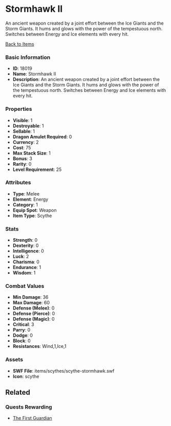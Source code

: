 # Stormhawk II

An ancient weapon created by a joint effort between the Ice Giants and the Storm Giants. It hums and glows with the power of the tempestuous north. Switches between Energy and Ice elements with every hit.

[Back to Items](../items.md)

### Basic Information

- **ID**: 18019
- **Name**: Stormhawk II
- **Description**: An ancient weapon created by a joint effort between the Ice Giants and the Storm Giants. It hums and glows with the power of the tempestuous north. Switches between Energy and Ice elements with every hit.

### Properties

- **Visible**: 1
- **Destroyable**: 1
- **Sellable**: 1
- **Dragon Amulet Required**: 0
- **Currency**: 2
- **Cost**: 75
- **Max Stack Size**: 1
- **Bonus**: 3
- **Rarity**: 0
- **Level Requirement**: 25

### Attributes

- **Type**: Melee
- **Element**: Energy
- **Category**: 1
- **Equip Spot**: Weapon
- **Item Type**: Scythe

### Stats

- **Strength**: 0
- **Dexterity**: 0
- **Intelligence**: 0
- **Luck**: 2
- **Charisma**: 0
- **Endurance**: 1
- **Wisdom**: 1

### Combat Values

- **Min Damage**: 36
- **Max Damage**: 60
- **Defense (Melee)**: 0
- **Defense (Pierce)**: 0
- **Defense (Magic)**: 0
- **Critical**: 3
- **Parry**: 0
- **Dodge**: 0
- **Block**: 0
- **Resistances**: Wind,1,Ice,1

### Assets

- **SWF File**: items/scythes/scythe-stormhawk.swf
- **Icon**: scythe

## Related

### Quests Rewarding

- [The First Guardian](../quests/1502-the-first-guardian.md)

